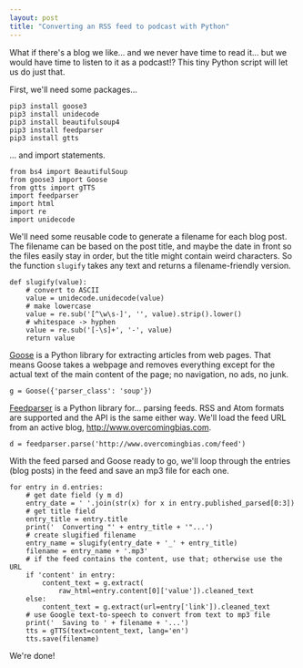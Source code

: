 ```yaml
---
layout: post
title: "Converting an RSS feed to podcast with Python"
---
```


What if there's a blog we like...  and we never have time to read it...
but we would have time to listen to it as a podcast!?
This tiny Python script will let us do just that.

First, we'll need some packages...

    pip3 install goose3
    pip3 install unidecode
    pip3 install beautifulsoup4
    pip3 install feedparser
    pip3 install gtts

... and import statements.

    from bs4 import BeautifulSoup
    from goose3 import Goose
    from gtts import gTTS
    import feedparser
    import html
    import re
    import unidecode

We'll need some reusable code to generate a filename for each blog post.
The filename can be based on the post title, and maybe the date in front so the
files easily stay in order, but the title might contain weird characters.
So the function `slugify` takes any text and returns a filename-friendly
version.

    def slugify(value):
        # convert to ASCII
        value = unidecode.unidecode(value)
        # make lowercase
        value = re.sub('[^\w\s-]', '', value).strip().lower()
        # whitespace -> hyphen
        value = re.sub('[-\s]+', '-', value)
        return value

[Goose](https://github.com/grangier/python-goose) is a Python library for
extracting articles from web pages.
That means Goose takes a webpage and removes everything except for the
actual text of the main content of the page;
no navigation, no ads, no junk.

    g = Goose({'parser_class': 'soup'})

[Feedparser](http://pythonhosted.org/feedparser/) is a Python library for...
parsing feeds.
RSS and Atom formats are supported and the API is the same either way.
We'll load the feed URL from an active blog,
<http://www.overcomingbias.com>.

    d = feedparser.parse('http://www.overcomingbias.com/feed')

With the feed parsed and Goose ready to go, we'll loop through the
entries (blog posts) in the feed and save an mp3 file for each one.

    for entry in d.entries:
        # get date field (y m d)
        entry_date = ' '.join(str(x) for x in entry.published_parsed[0:3])
        # get title field
        entry_title = entry.title
        print('  Converting "' + entry_title + '"...')
        # create slugified filename
        entry_name = slugify(entry_date + '_' + entry_title)
        filename = entry_name + '.mp3'
        # if the feed contains the content, use that; otherwise use the URL
        if 'content' in entry:
            content_text = g.extract(
                raw_html=entry.content[0]['value']).cleaned_text
        else:
            content_text = g.extract(url=entry['link']).cleaned_text
        # use Google text-to-speech to convert from text to mp3 file
        print('  Saving to ' + filename + '...')
        tts = gTTS(text=content_text, lang='en')
        tts.save(filename)

We're done!

